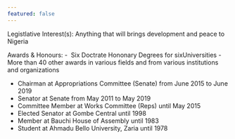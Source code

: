 ```yaml
---
featured: false
---
```

Legistlative Interest(s): Anything that will brings development and peace to Nigeria

Awards & Honours: -  Six Doctrate Hononary Degrees for sixUniversities
-  More than 40 other awards in various fields and from various institutions
and organizations

* Chairman at Appropriations Committee (Senate) from June 2015 to June 2019
* Senator at Senate from May 2011 to May 2019
* Committee Member at Works Committee (Reps) until May 2015
* Elected Senator at Gombe Central until 1998
* Member at Bauchi House of Assembly until 1983
* Student at Ahmadu Bello University, Zaria until 1978

